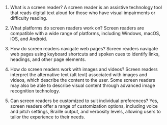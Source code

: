 1. What is a screen reader? 
A screen reader is an assistive technology tool that reads digital text aloud for those who have visual impairments or difficulty reading.

2. What platforms do screen readers work on? 
Screen readers are compatible with a wide range of platforms, including Windows, macOS, iOS, and Android.

3. How do screen readers navigate web pages? 
Screen readers navigate web pages using keyboard shortcuts and spoken cues to identify links, headings, and other page elements.

4. How do screen readers work with images and videos? 
Screen readers interpret the alternative text (alt text) associated with images and videos, which describe the content to the user. Some screen readers may also be able to describe visual content through advanced image recognition technology.

5. Can screen readers be customized to suit individual preferences? 
Yes, screen readers offer a range of customization options, including voice and pitch settings, Braille output, and verbosity levels, allowing users to tailor the experience to their needs.